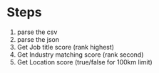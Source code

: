 # Steps

1. parse the csv
2. parse the json
3. Get Job title score (rank highest)
4. Get Industry matching score (rank second)
5. Get Location score (true/false for 100km limit)
